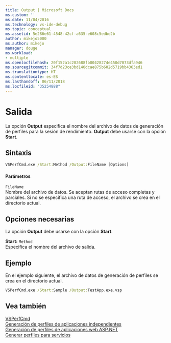```yaml
---
title: Output | Microsoft Docs
ms.custom: ''
ms.date: 11/04/2016
ms.technology: vs-ide-debug
ms.topic: conceptual
ms.assetid: 5e286e61-4548-42cf-a635-e608c5edbe2b
author: mikejo5000
ms.author: mikejo
manager: douge
ms.workload:
- multiple
ms.openlocfilehash: 20f152a1c282688fb00428274e450d7073dfa946
ms.sourcegitcommit: 34f7d23ce3bd140dcae875b602d5719bb4363ed1
ms.translationtype: HT
ms.contentlocale: es-ES
ms.lasthandoff: 06/11/2018
ms.locfileid: "35254888"
---
```

# <a name="output"></a>Salida
La opción **Output** especifica el nombre del archivo de datos de generación de perfiles para la sesión de rendimiento. **Output** debe usarse con la opción **Start**.  
  
## <a name="syntax"></a>Sintaxis  
  
```cmd  
VSPerfCmd.exe /Start:Method /Output:FileName [Options]  
```  
  
#### <a name="parameters"></a>Parámetros  
 `FileName`  
 Nombre del archivo de datos. Se aceptan rutas de acceso completas y parciales. Si no se especifica una ruta de acceso, el archivo se crea en el directorio actual.  
  
## <a name="required-options"></a>Opciones necesarias  
 La opción **Output** debe usarse con la opción **Start**.  
  
 **Start:** `Method`  
 Especifica el nombre del archivo de salida.  
  
## <a name="example"></a>Ejemplo  
 En el ejemplo siguiente, el archivo de datos de generación de perfiles se crea en el directorio actual.  
  
```cmd  
VSPerfCmd.exe /Start:Sample /Output:TestApp.exe.vsp  
```  
  
## <a name="see-also"></a>Vea también  
 [VSPerfCmd](../profiling/vsperfcmd.md)   
 [Generación de perfiles de aplicaciones independientes](../profiling/command-line-profiling-of-stand-alone-applications.md)   
 [Generación de perfiles de aplicaciones web ASP.NET](../profiling/command-line-profiling-of-aspnet-web-applications.md)   
 [Generar perfiles para servicios](../profiling/command-line-profiling-of-services.md)